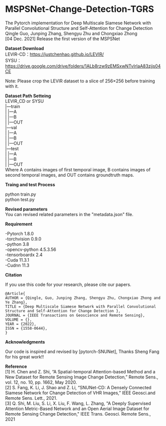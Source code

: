 # MSPSNet-Change-Detection-TGRS
The Pytorch implementation for Deep Multiscale Siamese Network with Parallel Convolutional Structure and Self-Attention for Change Detection  
Qingle Guo, Junping Zhang, Shengyu Zhu and Chongxiao Zhong  
[04 Dec. 2021] Release the first version of the MSPSNet

__Dataset Download__   
 LEVIR-CD：https://justchenhao.github.io/LEVIR/  
 SYSU：https://drive.google.com/drive/folders/1ALb8rzw9zEMSxwNTvIrIaA83zjjs04CE  

 Note: Please crop the LEVIR dataset to a slice of 256×256 before training with it.  

__Dataset Path Setteing__  
 LEVIR_CD or SYSU  
     |—train  
          |   |—A  
          |   |—B  
          |   |—OUT  
     |—val  
          |   |—A  
          |   |—B  
          |   |—OUT  
     |—test  
          |   |—A  
          |   |—B  
          |   |—OUT  
 Where A contains images of first temporal image, B contains images of second temporal images, and OUT contains groundtruth maps.  

__Traing and test Process__   

 python train.py  
 python test.py  

__Revised parameters__  
 You can revised related parameters in the "metadata.json" file.  

__Requirement__  

-Pytorch 1.8.0  
-torchvision 0.9.0  
-python 3.8  
-opencv-python  4.5.3.56  
-tensorboardx 2.4  
-Cuda 11.3.1  
-Cudnn 11.3  


__Citation__  

 If you use this code for your research, please cite our papers.  

```
@Article{  
AUTHOR = {Qingle, Guo, Junping Zhang, Shengyu Zhu, Chongxiao Zhong and Ye Zhang},  
TITLE = {Deep Multiscale Siamese Network with Parallel Convolutional Structure and Self-Attention for Change Detection },
JOURNAL = {IEEE Transactions on Geoscience and Remote Sensing},
VOLUME = {},
YEAR = {2022},
ISSN = {1558-0644},
}

```
__Acknowledgments__  

 Our code is inspired and revised by [pytorch-SNUNet], Thanks Sheng Fang for his great work!!  

__Reference__  
[1] H. Chen and Z. Shi, “A Spatial-temporal Attention-based Method and a New Dataset for Remote Sensing Image Change Detection,” Remote Sens., vol. 12, no. 10, pp. 1662, May 2020.  
[2] S. Fang, K. Li, J. Shao and Z. Li, “SNUNet-CD: A Densely Connected Siamese Network for Change Detection of VHR Images,” IEEE Geosci.and Remote Sens. Lett., 2021.  
[3] Q. Shi, M. Liu, S. Li, X. Liu, F. Wang, L. Zhang, "A Deeply Supervised Attention Metric-Based Network and an Open Aerial Image Dataset for Remote Sensing Change Detection," IEEE Trans. Geosci. Remote Sens., 2021
